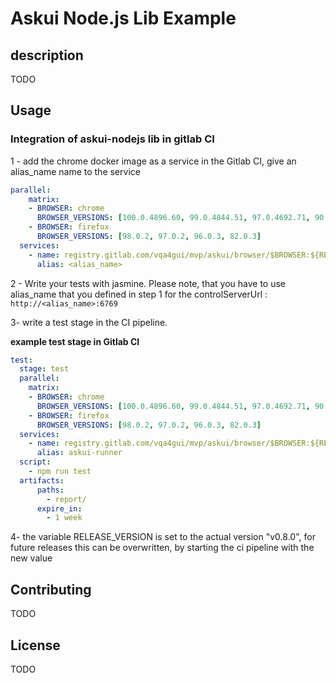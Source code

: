 # Askui Node.js Lib Example

## description

 TODO

## Usage

### Integration of askui-nodejs lib in gitlab CI

1 - add the chrome docker image as a service in the Gitlab CI, give an alias_name name to the service

```yml
parallel:
    matrix:
    - BROWSER: chrome
      BROWSER_VERSIONS: [100.0.4896.60, 99.0.4844.51, 97.0.4692.71, 90.0.4430.212]
    - BROWSER: firefox
      BROWSER_VERSIONS: [98.0.2, 97.0.2, 96.0.3, 82.0.3]
  services:
    - name: registry.gitlab.com/vqa4gui/mvp/askui/browser/$BROWSER:${RELEASE_VERSION}-$BROWSER_VERSIONS-amd64
      alias: <alias_name>
```

2 - Write your tests with jasmine. Please note, that you have to use alias_name that you defined in step 1 for the controlServerUrl : `http://<alias_name>:6769`

3- write a test stage in the CI pipeline.

**example test stage in Gitlab CI**

```yml
test:
  stage: test
  parallel:
    matrix:
    - BROWSER: chrome
      BROWSER_VERSIONS: [100.0.4896.60, 99.0.4844.51, 97.0.4692.71, 90.0.4430.212]
    - BROWSER: firefox
      BROWSER_VERSIONS: [98.0.2, 97.0.2, 96.0.3, 82.0.3]
  services:
    - name: registry.gitlab.com/vqa4gui/mvp/askui/browser/$BROWSER:${RELEASE_VERSION}-$BROWSER_VERSIONS-amd64
      alias: askui-runner
  script:
    - npm run test
  artifacts:
      paths:
        - report/
      expire_in: 
        - 1 week
```

4- the variable RELEASE_VERSION is set to the actual version "v0.8.0", for future releases this can be overwritten, by starting the ci pipeline with the new value  

## Contributing

TODO

## License

TODO
